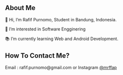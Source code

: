 <h2> About Me </h2>
<p>👋 Hi, I’m Rafif Purnomo, Student in Bandung, Indonesia.</p>
<p>👀 I’m interested in Software Engginering</p>
<p>📚 I’m currently learning Web and Android Development.</p>
<h2>How To Contact Me?</h2>
Email : <a>rafif.purnomo@gmail.com</a> or Instagram <a href="https://www.instagram.com/mrffap/">@mrffap</a>
<!---
rafifpurnomo/rafifpurnomo is a ✨ special ✨ repository because its `README.md` (this file) appears on your GitHub profile.
You can click the Preview link to take a look at your changes.
--->
